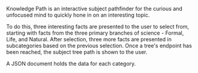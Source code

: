 Knowledge Path is an interactive subject pathfinder for the curious and unfocused mind to quickly hone in on an interesting topic.

To do this, three interesting facts are presented to the user to select from, starting with facts from the three primary branches of science - Formal, Life, and Natural. After selection, three more facts are presented in subcategories based on the previous selection. Once a tree's endpoint has been reached, the subject tree path is shown to the user.

A JSON document holds the data for each category.